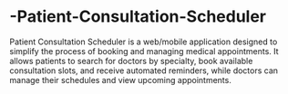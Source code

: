 # -Patient-Consultation-Scheduler
 Patient Consultation Scheduler is a web/mobile application designed to simplify the process of booking and managing medical appointments. It allows patients to search for doctors by specialty, book available consultation slots, and receive automated reminders, while doctors can manage their schedules and view upcoming appointments.
